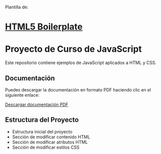 Plantilla de: 
# [HTML5 Boilerplate](https://html5boilerplate.com/)

# Proyecto de Curso de JavaScript

Este repositorio contiene ejemplos de JavaScript aplicados a HTML y CSS.

## Documentación

Puedes descargar la documentación en formato PDF haciendo clic en el siguiente enlace:

[Descargar documentación PDF](/src/pdf/Practica_Sistema_de_control_de_versiones_MiguelGandiaJorda.pdf)
## Estructura del Proyecto



- Estructura inicial del proyecto
- Sección de modificar contenido HTML
- Sección de modificar atributos HTML
- Sección de modificar estilos CSS

